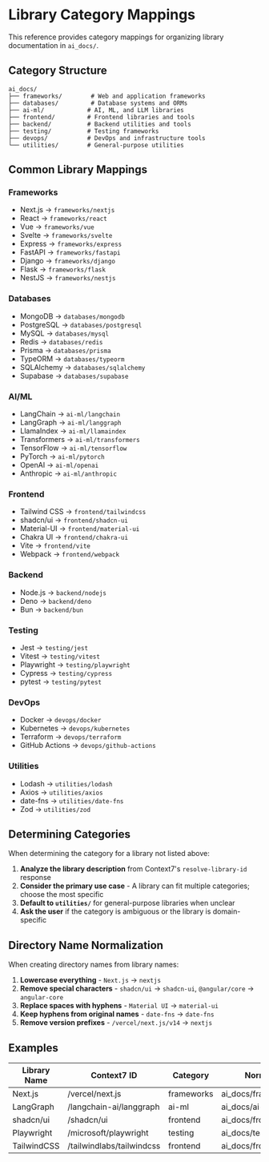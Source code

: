 # Library Category Mappings

This reference provides category mappings for organizing library documentation in `ai_docs/`.

## Category Structure

```
ai_docs/
├── frameworks/        # Web and application frameworks
├── databases/         # Database systems and ORMs
├── ai-ml/            # AI, ML, and LLM libraries
├── frontend/         # Frontend libraries and tools
├── backend/          # Backend utilities and tools
├── testing/          # Testing frameworks
├── devops/           # DevOps and infrastructure tools
└── utilities/        # General-purpose utilities
```

## Common Library Mappings

### Frameworks
- Next.js -> `frameworks/nextjs`
- React -> `frameworks/react`
- Vue -> `frameworks/vue`
- Svelte -> `frameworks/svelte`
- Express -> `frameworks/express`
- FastAPI -> `frameworks/fastapi`
- Django -> `frameworks/django`
- Flask -> `frameworks/flask`
- NestJS -> `frameworks/nestjs`

### Databases
- MongoDB -> `databases/mongodb`
- PostgreSQL -> `databases/postgresql`
- MySQL -> `databases/mysql`
- Redis -> `databases/redis`
- Prisma -> `databases/prisma`
- TypeORM -> `databases/typeorm`
- SQLAlchemy -> `databases/sqlalchemy`
- Supabase -> `databases/supabase`

### AI/ML
- LangChain -> `ai-ml/langchain`
- LangGraph -> `ai-ml/langgraph`
- LlamaIndex -> `ai-ml/llamaindex`
- Transformers -> `ai-ml/transformers`
- TensorFlow -> `ai-ml/tensorflow`
- PyTorch -> `ai-ml/pytorch`
- OpenAI -> `ai-ml/openai`
- Anthropic -> `ai-ml/anthropic`

### Frontend
- Tailwind CSS -> `frontend/tailwindcss`
- shadcn/ui -> `frontend/shadcn-ui`
- Material-UI -> `frontend/material-ui`
- Chakra UI -> `frontend/chakra-ui`
- Vite -> `frontend/vite`
- Webpack -> `frontend/webpack`

### Backend
- Node.js -> `backend/nodejs`
- Deno -> `backend/deno`
- Bun -> `backend/bun`

### Testing
- Jest -> `testing/jest`
- Vitest -> `testing/vitest`
- Playwright -> `testing/playwright`
- Cypress -> `testing/cypress`
- pytest -> `testing/pytest`

### DevOps
- Docker -> `devops/docker`
- Kubernetes -> `devops/kubernetes`
- Terraform -> `devops/terraform`
- GitHub Actions -> `devops/github-actions`

### Utilities
- Lodash -> `utilities/lodash`
- Axios -> `utilities/axios`
- date-fns -> `utilities/date-fns`
- Zod -> `utilities/zod`

## Determining Categories

When determining the category for a library not listed above:

1. **Analyze the library description** from Context7's `resolve-library-id` response
2. **Consider the primary use case** - A library can fit multiple categories; choose the most specific
3. **Default to `utilities/`** for general-purpose libraries when unclear
4. **Ask the user** if the category is ambiguous or the library is domain-specific

## Directory Name Normalization

When creating directory names from library names:

1. **Lowercase everything** - `Next.js` -> `nextjs`
2. **Remove special characters** - `shadcn/ui` -> `shadcn-ui`, `@angular/core` -> `angular-core`
3. **Replace spaces with hyphens** - `Material UI` -> `material-ui`
4. **Keep hyphens from original names** - `date-fns` -> `date-fns`
5. **Remove version prefixes** - `/vercel/next.js/v14` -> `nextjs`

## Examples

| Library Name | Context7 ID | Category | Normalized Path |
|--------------|-------------|----------|-----------------|
| Next.js | /vercel/next.js | frameworks | ai_docs/frameworks/nextjs/ |
| LangGraph | /langchain-ai/langgraph | ai-ml | ai_docs/ai-ml/langgraph/ |
| shadcn/ui | /shadcn/ui | frontend | ai_docs/frontend/shadcn-ui/ |
| Playwright | /microsoft/playwright | testing | ai_docs/testing/playwright/ |
| TailwindCSS | /tailwindlabs/tailwindcss | frontend | ai_docs/frontend/tailwindcss/ |
